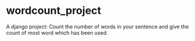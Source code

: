 # wordcount_project

A django project: Count the number of words in your sentence and give the count of most word which has been used.
